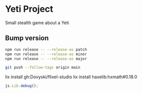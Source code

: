 # Yeti Project

Small stealth game about a Yeti


## Bump version
```sh
npm run release -- --release-as patch
npm run release -- --release-as minor
npm run release -- --release-as major
```

```sh
git push --follow-tags origin main
```

lix install gh:Dovyski/flixel-studio
lix install haxelib:hxmath#0.18.0

```js
js.Lib.debug();
```